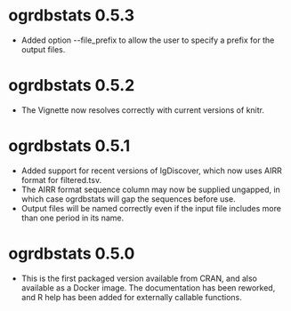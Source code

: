 # ogrdbstats 0.5.3

* Added option --file_prefix to allow the user to specify a prefix for the output files.

# ogrdbstats 0.5.2

* The Vignette now resolves correctly with current versions of knitr.

# ogrdbstats 0.5.1

* Added support for recent versions of IgDiscover, which now uses AIRR format for filtered.tsv.
* The AIRR format sequence column may now be supplied ungapped, in which case ogrdbstats will gap the sequences before use.
* Output files will be named correctly even if the input file includes more than one period in its name.

# ogrdbstats 0.5.0

* This is the first packaged version available from CRAN, and also available as a Docker image. The documentation has been reworked, and R help has been added for externally callable functions.



